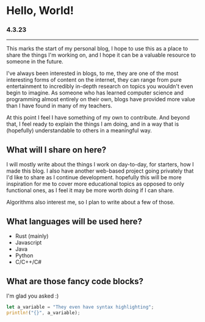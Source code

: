 # Hello, World!
### 4.3.23
---
This marks the start of my personal blog, I hope to use this as a place to share the things I'm working on, and I hope it can be a valuable resource to someone in the future.

I've always been interested in blogs, to me, they are one of the most interesting forms of content on the internet, they can range from pure entertainment to incredibly in-depth research on topics you wouldn't even begin to imagine. As someone who has learned computer science and programming almost entirely on their own, blogs have provided more value than I have found in many of my teachers.

At this point I feel I have something of my own to contribute. And beyond that, I feel ready to explain the things I am doing, and in a way that is (hopefully) understandable to others in a meaningful way.

## What will I share on here?

I will mostly write about the things I work on day-to-day, for starters, how I made this blog. I also have another web-based project going privately that I'd like to share as I continue development. hopefully this will be more inspiration for me to cover more educational topics as opposed to only functional ones, as I feel it may be more worth doing if I can share.

Algorithms also interest me, so I plan to write about a few of those.

## What languages will be used here?
- Rust (mainly)
- Javascript
- Java
- Python
- C/C++/C#

## What are those fancy code blocks?

I'm glad you asked :)

```Rust
let a_variable = "They even have syntax highlighting";
println!("{}", a_variable);
```

